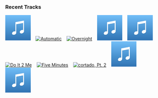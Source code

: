 ### Recent Tracks
[<img src='https://github.com/atfinke/atfinke/blob/master/placeholder.jpeg?raw=true' width='16%' height='16%' alt='Sucker'>](https://www.last.fm/music/kaptan/_/sucker)&nbsp;&nbsp;&nbsp;&nbsp;[<img src='https://lastfm.freetls.fastly.net/i/u/300x300/ad484b533669379a1f09e2f854b3d37b.png' width='16%' height='16%' alt='Automatic'>](https://www.last.fm/music/the%2bmowgli%2527s/_/automatic)&nbsp;&nbsp;&nbsp;&nbsp;[<img src='https://lastfm.freetls.fastly.net/i/u/300x300/a808cfd980f3075fb1c93b2113b01fe3.png' width='16%' height='16%' alt='Overnight'>](https://www.last.fm/music/maggie%2brogers/_/overnight)&nbsp;&nbsp;&nbsp;&nbsp;[<img src='https://github.com/atfinke/atfinke/blob/master/placeholder.jpeg?raw=true' width='16%' height='16%' alt='Overthinkin'>](https://www.last.fm/music/carly%2bbannister/_/overthinkin%2527)&nbsp;&nbsp;&nbsp;&nbsp;[<img src='https://github.com/atfinke/atfinke/blob/master/placeholder.jpeg?raw=true' width='16%' height='16%' alt='Dance With Me'>](https://www.last.fm/music/shockley/_/dance%2bwith%2bme)&nbsp;&nbsp;&nbsp;&nbsp;<br>[<img src='https://lastfm.freetls.fastly.net/i/u/300x300/cce7568d7a24403aade56bfbb284dacf.png' width='16%' height='16%' alt='Do It 2 Me'>](https://www.last.fm/music/allstar%2bweekend/_/do%2bit%2b2%2bme)&nbsp;&nbsp;&nbsp;&nbsp;[<img src='https://lastfm.freetls.fastly.net/i/u/300x300/23dceedc4b3e46e9ede243075d47efc3.png' width='16%' height='16%' alt='Five Minutes'>](https://www.last.fm/music/the%2baltogether/_/five%2bminutes)&nbsp;&nbsp;&nbsp;&nbsp;[<img src='https://lastfm.freetls.fastly.net/i/u/300x300/de773d45937fc2aa338e5870470a1610.png' width='16%' height='16%' alt='cortado, Pt. 2'>](https://www.last.fm/music/anton./_/cortado%252c%2bpt.%2b2)&nbsp;&nbsp;&nbsp;&nbsp;[<img src='https://github.com/atfinke/atfinke/blob/master/placeholder.jpeg?raw=true' width='16%' height='16%' alt='Getaway'>](https://www.last.fm/music/joseph%2bmilauskas/_/getaway)&nbsp;&nbsp;&nbsp;&nbsp;[<img src='https://github.com/atfinke/atfinke/blob/master/placeholder.jpeg?raw=true' width='16%' height='16%' alt='Easy'>](https://www.last.fm/music/captiva/_/easy)&nbsp;&nbsp;&nbsp;&nbsp;<br>